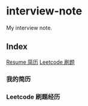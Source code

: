 # interview-note
My interview note.

## Index

[Resume   简历](#我的简历)
[Leetcode 刷题](#Leetcode-刷题经历)

### 我的简历

### Leetcode 刷题经历

